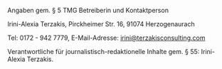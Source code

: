 Angaben gem. § 5 TMG Betreiberin und Kontaktperson

Irini-Alexia Terzakis, Pirckheimer Str. 16, 91074 Herzogenaurach

Tel: 0172 - 942 7779, E-Mail-Adresse: irini@terzakisconsulting.com

Verantwortliche für journalistisch-redaktionelle Inhalte gem. § 55: Irini-Alexia Terzakis.
